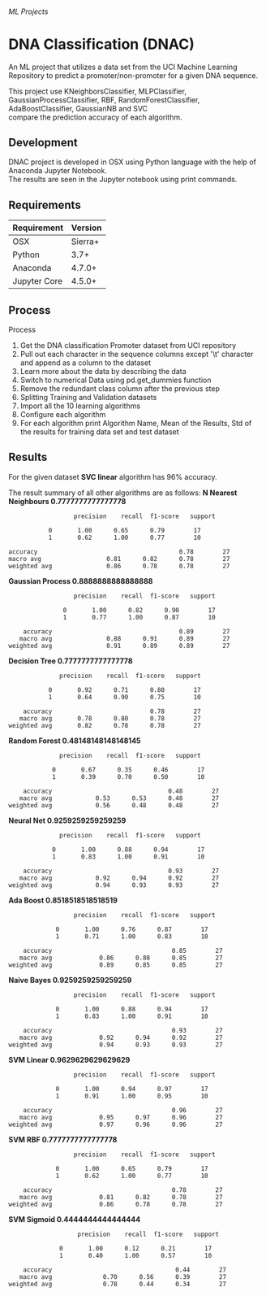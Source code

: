 ###### ML Projects  
# DNA Classification (DNAC)  
An ML project that utilizes a data set from the UCI Machine Learning Repository to predict a promoter/non-promoter for a given DNA sequence.  
  
This project use KNeighborsClassifier, MLPClassifier, GaussianProcessClassifier, RBF, RandomForestClassifier, AdaBoostClassifier, GaussianNB and SVC  
compare the prediction accuracy of each algorithm.  
  
## Development  
DNAC project is developed in OSX using Python language with the help of Anaconda Jupyter Notebook.  
The results are seen in the Jupyter notebook using print commands.  
## Requirements  
| Requirement | Version |  
|--|--|  
| OSX | Sierra+ |  
| Python | 3.7+ |  
| Anaconda | 4.7.0+ |  
| Jupyter Core | 4.5.0+ |  
  
## Process  
  
Process  
1. Get the DNA classification Promoter dataset from UCI repository  
2. Pull out each character in the sequence columns except '\t' character and append as a column to the dataset  
3. Learn more about the data by describing the data  
4. Switch to numerical Data using pd.get_dummies function  
5. Remove the redundant class column after the previous step  
6. Splitting Training and Validation datasets  
7. Import all the 10 learning algorithms  
8. Configure each algorithm  
9. For each algorithm print Algorithm Name, Mean of the Results, Std of the results for training data set and test dataset
 
## Results  
For the given dataset **SVC linear** algorithm has 96% accuracy.


The result summary of all other algorithms are as follows:
**N Nearest Neighbours
0.7777777777777778**

		              precision    recall  f1-score   support
		              
		       0       1.00      0.65      0.79        17
		       1       0.62      1.00      0.77        10

    accuracy									   0.78        27
    macro avg      	       	   0.81      0.82      0.78        27
    weighted avg       	       0.86      0.78      0.78        27

**Gaussian Process
0.8888888888888888**

		              precision    recall  f1-score   support

	               0       1.00      0.82      0.90        17
	               1       0.77      1.00      0.87        10

		accuracy 	       	                   	   0.89        27
       macro avg       	       0.88      0.91      0.89        27
    weighted avg               0.91      0.89      0.89        27

**Decision Tree
0.7777777777777778**
  
			      precision    recall  f1-score   support

		       0       0.92      0.71      0.80        17
		       1       0.64      0.90      0.75        10

        accuracy			           	   0.78        27
       macro avg   	   0.78      0.80      0.78        27
    weighted avg       0.82      0.78      0.78        27

**Random Forest
0.48148148148148145**

			      precision    recall  f1-score   support

		        0       0.67      0.35      0.46        17
		        1       0.39      0.70      0.50        10

		accuracy                		   		0.48        27
       macro avg    	   	0.53      0.53      0.48        27
    weighted avg           	0.56      0.48      0.48        27

**Neural Net
0.9259259259259259**

			      precision    recall  f1-score   support
	
		        0       1.00      0.88      0.94        17
		        1       0.83      1.00      0.91        10

		accuracy               		            0.93        27
       macro avg       		0.92      0.94      0.92        27
    weighted avg       		0.94      0.93      0.93        27

**Ada Boost
0.8518518518518519**
              
		              precision    recall  f1-score   support

		         0       1.00      0.76      0.87        17
		         1       0.71      1.00      0.83        10

        accuracy                      		     0.85        27
       macro avg      		 0.86      0.88      0.85        27
    weighted avg       	   	 0.89      0.85      0.85        27

**Naive Bayes
0.9259259259259259**
	              
		              precision    recall  f1-score   support

		         0       1.00      0.88      0.94        17
		         1       0.83      1.00      0.91        10

		accuracy         	                     0.93        27
       macro avg       		 0.92      0.94      0.92        27
    weighted avg       		 0.94      0.93      0.93        27

**SVM Linear
0.9629629629629629**
              
		              precision    recall  f1-score   support

		         0       1.00      0.94      0.97        17
		         1       0.91      1.00      0.95        10

		accuracy           	                     0.96        27
       macro avg       		 0.95      0.97      0.96        27
    weighted avg       		 0.97      0.96      0.96        27

**SVM RBF
0.7777777777777778**
              
		              precision    recall  f1-score   support

		         0       1.00      0.65      0.79        17
		         1       0.62      1.00      0.77        10

		accuracy         	                     0.78        27
       macro avg       		 0.81      0.82      0.78        27
    weighted avg       	 	 0.86      0.78      0.78        27

**SVM Sigmoid
0.4444444444444444**
              
		               precision    recall  f1-score   support

		          0       1.00      0.12      0.21        17
		          1       0.40      1.00      0.57        10

		accuracy                           	      0.44        27
       macro avg       		  0.70      0.56      0.39        27
    weighted avg       		  0.78      0.44      0.34        27
